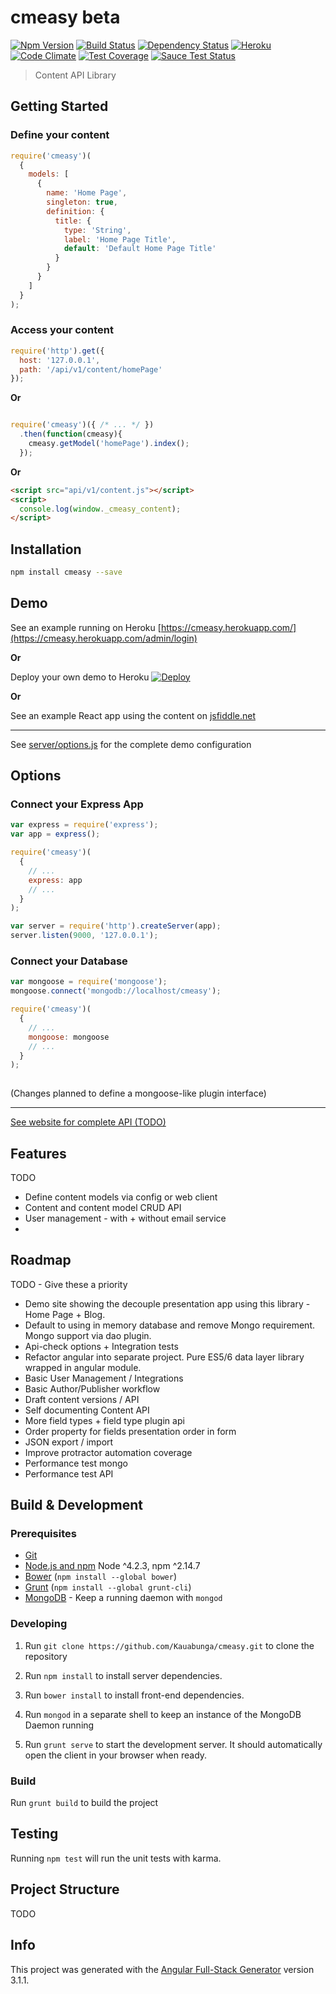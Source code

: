 # cmeasy beta


[![Npm Version](https://img.shields.io/npm/dm/cmeasy.svg)](https://www.npmjs.com/package/cmeasy)
[![Build Status](https://travis-ci.org/Kauabunga/cmeasy.svg)](https://travis-ci.org/Kauabunga/cmeasy)
[![Dependency Status](https://david-dm.org/Kauabunga/cmeasy.svg)](https://david-dm.org/Kauabunga/cmeasy)
[![Heroku](http://heroku-badge.herokuapp.com/?app=cmeasy&svg=1)](https://cmeasy.herokuapp.com/admin/login)
[![Code Climate](https://codeclimate.com/github/Kauabunga/cmeasy/badges/gpa.svg)](https://codeclimate.com/github/Kauabunga/cmeasy)
[![Test Coverage](https://codeclimate.com/github/Kauabunga/cmeasy/badges/coverage.svg)](https://codeclimate.com/github/Kauabunga/cmeasy/coverage)
[![Sauce Test Status](https://saucelabs.com/buildstatus/Kauabunga)](https://saucelabs.com/u/Kauabunga)


> Content API Library


## Getting Started

### Define your content

```js
require('cmeasy')(
  { 
    models: [ 
      {
        name: 'Home Page',
        singleton: true,
        definition: {
          title: {
            type: 'String',
            label: 'Home Page Title',
            default: 'Default Home Page Title'
          }
        }
      }
    ] 
  }
);
```

### Access your content

```js
require('http').get({
  host: '127.0.0.1',
  path: '/api/v1/content/homePage'
});
```

__Or__

```js

require('cmeasy')({ /* ... */ })
  .then(function(cmeasy){
    cmeasy.getModel('homePage').index();
  });

```

__Or__

```html
<script src="api/v1/content.js"></script>
<script>
  console.log(window._cmeasy_content);
</script>
```

## Installation

```bash
npm install cmeasy --save
```

## Demo

See an example running on Heroku [https://cmeasy.herokuapp.com/](https://cmeasy.herokuapp.com/admin/login)

__Or__

Deploy your own demo to Heroku [![Deploy](https://www.herokucdn.com/deploy/button.svg)](https://heroku.com/deploy)

__Or__

See an example React app using the content on [jsfiddle.net](https://jsfiddle.net/Kauabunga/69z2wepo/27741)
___

See [server/options.js](https://github.com/Kauabunga/cmeasy/blob/master/server/options.js) for the complete demo configuration

## Options


### Connect your Express App

```js
var express = require('express');
var app = express();

require('cmeasy')(
  {
    // ...
    express: app
    // ...
  }
);

var server = require('http').createServer(app);
server.listen(9000, '127.0.0.1');

```

### Connect your Database

```js
var mongoose = require('mongoose');
mongoose.connect('mongodb://localhost/cmeasy');

require('cmeasy')(
  {
    // ...
    mongoose: mongoose
    // ...
  }
);
  
```

(Changes planned to define a mongoose-like plugin interface)


___

[See website for complete API (TODO)](https://cmeasy.herokuapp.com/admin/login)


## Features

TODO

 - Define content models via config or web client
 - Content and content model CRUD API
 - User management - with + without email service
 - 


## Roadmap

TODO - Give these a priority

- Demo site showing the decouple presentation app using this library - Home Page + Blog.
- Default to using in memory database and remove Mongo requirement. Mongo support via dao plugin.
- Api-check options + Integration tests
- Refactor angular into separate project. Pure ES5/6 data layer library wrapped in angular module.
- Basic User Management / Integrations
- Basic Author/Publisher workflow
- Draft content versions / API
- Self documenting Content API
- More field types + field type plugin api
- Order property for fields presentation order in form
- JSON export / import
- Improve protractor automation coverage
- Performance test mongo
- Performance test API

## Build & Development

### Prerequisites

- [Git](https://git-scm.com/)
- [Node.js and npm](nodejs.org) Node ^4.2.3, npm ^2.14.7
- [Bower](bower.io) (`npm install --global bower`)
- [Grunt](http://gruntjs.com/) (`npm install --global grunt-cli`)
- [MongoDB](https://www.mongodb.org/) - Keep a running daemon with `mongod`

### Developing

1. Run `git clone https://github.com/Kauabunga/cmeasy.git` to clone the repository

2. Run `npm install` to install server dependencies.

3. Run `bower install` to install front-end dependencies.

4. Run `mongod` in a separate shell to keep an instance of the MongoDB Daemon running

5. Run `grunt serve` to start the development server. It should automatically open the client in your browser when ready.

### Build

Run `grunt build` to build the project

## Testing

Running `npm test` will run the unit tests with karma.

## Project Structure

TODO

## Info

This project was generated with the [Angular Full-Stack Generator](https://github.com/DaftMonk/generator-angular-fullstack) version 3.1.1.
